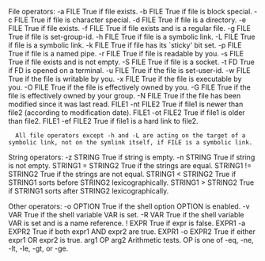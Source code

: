 File operators:
      -a FILE        True if file exists.
      -b FILE        True if file is block special.
      -c FILE        True if file is character special.
      -d FILE        True if file is a directory.
      -e FILE        True if file exists.
      -f FILE        True if file exists and is a regular file.
      -g FILE        True if file is set-group-id.
      -h FILE        True if file is a symbolic link.
      -L FILE        True if file is a symbolic link.
      -k FILE        True if file has its `sticky' bit set.
      -p FILE        True if file is a named pipe.
      -r FILE        True if file is readable by you.
      -s FILE        True if file exists and is not empty.
      -S FILE        True if file is a socket.
      -t FD          True if FD is opened on a terminal.
      -u FILE        True if the file is set-user-id.
      -w FILE        True if the file is writable by you.
      -x FILE        True if the file is executable by you.
      -O FILE        True if the file is effectively owned by you.
      -G FILE        True if the file is effectively owned by your group.
      -N FILE        True if the file has been modified since it was last read.
      FILE1 -nt FILE2  True if file1 is newer than file2 (according to modification date).
      FILE1 -ot FILE2  True if file1 is older than file2.
      FILE1 -ef FILE2  True if file1 is a hard link to file2.
    
      All file operators except -h and -L are acting on the target of a symbolic link, not on the symlink itself, if FILE is a symbolic link.
    
String operators:
      -z STRING           True if string is empty.
      -n STRING           True if string is not empty.
      STRING1 = STRING2   True if the strings are equal.
      STRING1 != STRING2  True if the strings are not equal.
      STRING1 < STRING2   True if STRING1 sorts before STRING2 lexicographically.
      STRING1 > STRING2   True if STRING1 sorts after STRING2 lexicographically.
    
Other operators:
      -o OPTION      True if the shell option OPTION is enabled.
      -v VAR         True if the shell variable VAR is set.
      -R VAR         True if the shell variable VAR is set and is a name reference.
      ! EXPR         True if expr is false.
      EXPR1 -a EXPR2 True if both expr1 AND expr2 are true.
      EXPR1 -o EXPR2 True if either expr1 OR expr2 is true.
      arg1 OP arg2   Arithmetic tests.  OP is one of -eq, -ne, -lt, -le, -gt, or -ge.
